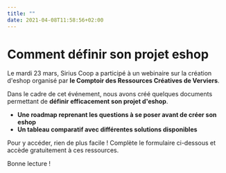 ```yaml
---
title: ""
date: 2021-04-08T11:58:56+02:00
---
```


# Comment définir son projet eshop
Le mardi 23 mars, Sirius Coop a participé à un webinaire sur la création d'eshop organisé par **le Comptoir des Ressources Créatives de Verviers**. 

Dans le cadre de cet événement, nous avons créé quelques documents permettant de **définir efficacement son projet d'eshop**.  

- **Une roadmap reprenant les questions à se poser avant de créer son eshop**
- **Un tableau comparatif avec différentes solutions disponibles** 

Pour y accéder, rien de plus facile ! Complète le formulaire ci-dessous et accède gratuitement à ces ressources.  

Bonne lecture ! 